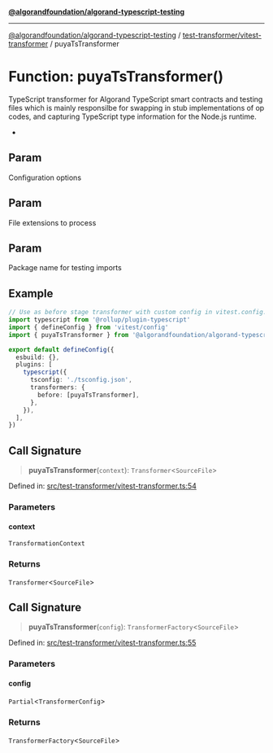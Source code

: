 [**@algorandfoundation/algorand-typescript-testing**](../../../README.md)

***

[@algorandfoundation/algorand-typescript-testing](../../../README.md) / [test-transformer/vitest-transformer](../README.md) / puyaTsTransformer

# Function: puyaTsTransformer()

TypeScript transformer for Algorand TypeScript smart contracts and testing files
which is mainly responsilbe for swapping in stub implementations of op codes,
and capturing TypeScript type information for the Node.js runtime.

*

## Param

Configuration options

## Param

File extensions to process

## Param

Package name for testing imports

## Example

```ts
// Use as before stage transformer with custom config in vitest.config.mts
import typescript from '@rollup/plugin-typescript'
import { defineConfig } from 'vitest/config'
import { puyaTsTransformer } from '@algorandfoundation/algorand-typescript-testing/vitest-transformer'

export default defineConfig({
  esbuild: {},
  plugins: [
    typescript({
      tsconfig: './tsconfig.json',
      transformers: {
        before: [puyaTsTransformer],
      },
    }),
  ],
})
```

## Call Signature

> **puyaTsTransformer**(`context`): `Transformer`\<`SourceFile`\>

Defined in: [src/test-transformer/vitest-transformer.ts:54](https://github.com/algorandfoundation/algorand-typescript-testing/blob/main/src/test-transformer/vitest-transformer.ts#L54)

### Parameters

#### context

`TransformationContext`

### Returns

`Transformer`\<`SourceFile`\>

## Call Signature

> **puyaTsTransformer**(`config`): `TransformerFactory`\<`SourceFile`\>

Defined in: [src/test-transformer/vitest-transformer.ts:55](https://github.com/algorandfoundation/algorand-typescript-testing/blob/main/src/test-transformer/vitest-transformer.ts#L55)

### Parameters

#### config

`Partial`\<`TransformerConfig`\>

### Returns

`TransformerFactory`\<`SourceFile`\>
